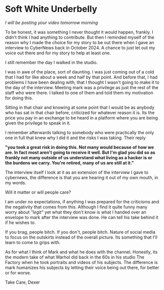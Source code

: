# Soft White Underbelly

_I will be posting your video tomorrow morning_

To be honest, it was something I never thought it would happen, frankly.
I didn't think I had anything to contribute. But then I reminded myself
of the reason why I made the choice for my story to be out there when I
gave an interview to CyberNews back in October 2024. A chance to just
let out my voice out there and for my story to help at least one.

I still remember the day I walked in the studio.

I was in awe of the place, sort of daunting. I was just coming out of a
cold that I had for like about a week and half by that point. And before
that, I had problems I have been dealing with; that I thought I wasn\'t
going to make it to the day of the interview. Meeting mark was a
privilege as just the rest of the staff who were there. I talked to one
of them and told them my motivation for doing this.

Sitting in that chair and knowing at some point that I would be as
anybody who has sat in that chair before, criticized for whatever reason
it is. Its the price you pay in an exchange to be heard in a platform
where you are being given the privilege to speak in it.

I remember afterwards talking to somebody who were practically the only
one in full that knew why I did it and the risks I was taking. Their
reply

**"you took a great risk in doing this. Not many would because of how
we are. In fact most aren't going to receive it well. But I'm glad you
did so as frankly not many outside of us understand what living as a
hacker is or the burdens we carry. You're retired, many of us are still
at it."**

The interview itself I look at it as an extension of the interview I
gave to cybernews, the difference is that you are hearing it out of my
own mouth, in my words.

Will it matter or will people care?

I am under no expectations, if anything I was prepared for the
criticisms and the negativity that comes from this. Although I find it
quite funny many worry about _"legit"_ yet what they don't know is what
I handed over an envelope to mark after the interview was done. He can
tell his take behind it if he wishes to.

If you brag, people bitch. If you don't, people bitch. Nature of social
media to focus on the outskirts instead of the overall picture. Its
something that I'll learn to come to grips with.

As for what I think of Mark and what he does with the channel. Honestly,
its the modern take of what Warhol did back in the 60s in his studio The
Factory when he took portraits and videos of his subjects. The
difference is mark humanizes his subjects by letting their voice being
out there, for better or for worse.

Take Care, Dexer
